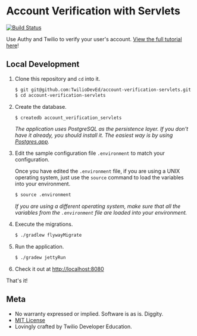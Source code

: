 # Account Verification with Servlets

[![Build Status](https://travis-ci.org/TwilioDevEd/account-verification-servlets.svg?branch=master)](https://travis-ci.org/TwilioDevEd/account-verification-servlets)

Use Authy and Twilio to verify your user's account. [View the full tutorial here](https://www.twilio.com/docs/tutorials/walkthrough/account-verification/java/servlets)!

## Local Development

1. Clone this repository and `cd` into it.

   ```bash
   $ git git@github.com:TwilioDevEd/account-verification-servlets.git
   $ cd account-verification-servlets
   ```

2. Create the database.

   ```bash
   $ createdb account_verification_servlets
   ```

   _The application uses PostgreSQL as the persistence layer. If you
   don't have it already, you should install it. The easiest way is by
   using [Postgres.app](http://postgresapp.com/)._

3. Edit the sample configuration file `.environment` to match your configuration.

   Once you have edited the `.environment` file, if you are using a UNIX operating system,
   just use the `source` command to load the variables into your environment.

   ```bash
   $ source .environment
   ```

   _If you are using a different operating system, make sure that all the
   variables from the `.environment` file are loaded into your environment._

4. Execute the migrations.

   ```bash
   $ ./gradlew flywayMigrate
   ```

5. Run the application.

   ```bash
   $ ./gradew jettyRun
   ```

6. Check it out at [http://localhost:8080](http://localhost:8080)

That's it!

## Meta

* No warranty expressed or implied. Software is as is. Diggity.
* [MIT License](http://www.opensource.org/licenses/mit-license.html)
* Lovingly crafted by Twilio Developer Education.
